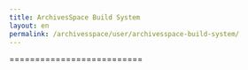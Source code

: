 ```yaml
---
title: ArchivesSpace Build System 
layout: en
permalink: /archivesspace/user/archivesspace-build-system/ 
---
```

==========================

